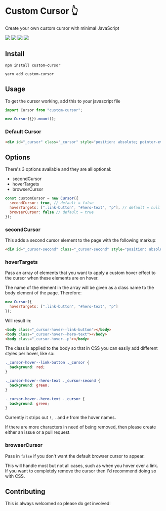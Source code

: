 # Custom Cursor 👆

Create your own custom cursor with minimal JavaScript

![](https://img.shields.io/bundlephobia/min/custom-cursor)
![](https://img.shields.io/npm/v/custom-cursor)
![](https://img.shields.io/npm/dt/custom-cursor)
![](https://img.shields.io/github/license/markmead/custom-cursor)

## Install

`npm install custom-cursor`

`yarn add custom-cursor`

## Usage

To get the cursor working, add this to your javascript file

```js
import Cursor from "custom-cursor";

new Cursor({}).mount();
```

### Default Cursor

```html
<div id="_cursor" class="_cursor" style="position: absolute; pointer-events: none;"></div>
```

## Options

There's 3 options available and they are all optional:

- secondCursor
- hoverTargets
- browserCursor

```js
const customCursor = new Cursor({
  secondCursor: true, // default = false
  hoverTargets: [".link-button", "#hero-text", "p"], // default = null
  browserCursor: false // default = true
});
```

### secondCursor

This adds a second cursor element to the page with the following markup:

```html
<div id="_cursor-second" class="_cursor-second" style="position: absolute; pointer-events: none;"></div>
```

### hoverTargets

Pass an array of elements that you want to apply a custom hover effect to the cursor when these elements are on hover.

The name of the element in the array will be given as a class name to the body element of the page. Therefore:

```js
new Cursor({
  hoverTargets: [".link-button", "#hero-text", "p"]
});
```

Will result in:

```html
<body class="_cursor-hover--link-button"></body>
<body class="_cursor-hover--hero-text"></body>
<body class="_cursor-hover--p"></body>
```

The class is applied to the body so that in CSS you can easily add different styles per hover, like so:

```css
._cursor-hover--link-button ._cursor {
  background: red;
}

._cursor-hover--hero-text ._cursor-second {
  background: green;
}

._cursor-hover--hero-text ._cursor {
  background: green;
}
```

Currently it strips out `!`, `.` and `#` from the hover names.

If there are more characters in need of being removed, then please create either an issue or a pull request.

### browserCursor

Pass in `false` if you don't want the default browser cursor to appear.

This will handle most but not all cases, such as when you hover over a link. If you want to completely remove the cursor then I'd recommend doing so with CSS.

## Contributing

This is always welcomed so please do get involved!
